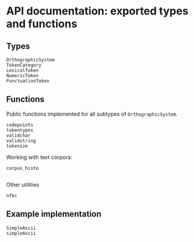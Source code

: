 # API documentation: exported types and functions

## Types



```@docs
OrthographicSystem
TokenCategory
LexicalToken
NumericToken
PunctuationToken
```

## Functions

Public functions implemented for all subtypes of `OrthographicSystem`.

```@docs
codepoints
tokentypes
validchar
validstring
tokenize
```
Working with text corpora:

```@docs
corpus_histo
 
```

Other utilities

```@docs
nfkc
```

## Example implementation

```@docs
SimpleAscii
simpleAscii
```

